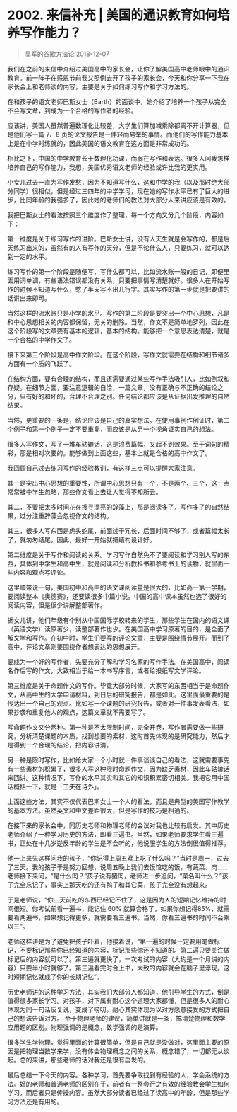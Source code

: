 # 2002. 来信补充 | 美国的通识教育如何培养写作能力？
> 吴军的谷歌方法论
2018-12-07

我们在之前的来信中介绍过美国高中的家长会，让你了解美国高中老师眼中的通识教育。前一阵子在感恩节前我又照例去开了孩子的家长会，今天和你分享一下我在家长会上和老师谈的内容，主要是关于如何练习写作和学习方法的。

在和孩子的语文老师巴斯女士（Barth）的面谈中，她介绍了培养一个孩子从完全不会写文章，到成为一个合格的写作者的经验。

应该讲，美国人虽然普遍数理化比较差，大学生们算加减乘除都离不开计算器，但是他们写一篇 7、8 页的论文报告是一件轻而易举的事情。而他们的写作能力基本上是在中学时练就的，因此美国的语文教育在这方面是非常成功的。

相比之下，中国的中学教育长于数理化功课，而弱在写作和表达。很多人问我怎样培养自己的写作能力，我想，美国优秀语文老师的经验或许比我的更实用。

小女儿过去一直为写作发愁，因为不知道写什么，这和中学的我（以及那时绝大部分同学）很相似，但是经过三四年的中学学习，现在她的写作水平已有了巨大的进步，比同年龄的我强多了，因此她的老师们的教法对大部分人来讲应该是有效的。

我把巴斯女士的看法按照三个维度作了整理，每一个方向又分几个阶段，内容如下：

第一维度是关于练习写作的进阶。巴斯女士讲，没有人天生就是会写作的，都是后天练习出来的，虽然有的人有写作的天分，但是不论什么人，只要练习，就可以达到一定的水平。

练习写作的第一个阶段是随便写，写什么都可以，比如流水账一般的日记，即便里面用词单调，有些语法错误都没有关系，只要把事情写清楚就好。很多人在开始写作的时候不知道写什么，憋了半天写不出几行字。其实写作的第一步就是把要讲的话讲出来即可。

当然这样的流水账只是小学的水平。写作的第二阶段是要突出一个中心思想，凡是和中心思想相关的内容都保留，无关的删除。当然，作文不是简单地罗列，因此在这个阶段写的文章要有基本的逻辑，基本的结构。能够把一个意思表达清楚，就是一个合格的中学作文了。

接下来第三个阶段是高中作文阶段。在这个阶段，写作文就需要在结构和细节诸多方面有一个质的飞跃了。

在结构方面，要有合理的结构，而且还需要通过某些写作手法吸引人，比如倒叙和存疑。在细节方面，要注意逻辑的自洽，一篇文章，没有正确与不正确的结论之分，只有好的和坏的，合理不合理之别。任何结论都应该是从证据出发推理的自然结果。

当然，更重要的一条是，结论应该是自己的真实想法。在使用事例作例证时，第二个例子和第一个例子一定不要重复，而应该是从另一个视角证实自己的想法。

很多人写作文，写了一堆车轱辘话，这是浪费篇幅，又起不到效果。至于词句的精彩，那是相对次要的。能够做到上面这些，基本上就是合格的高中作文了。

我回顾自己过去练习写作的经验教训，有这样三点可以提醒大家注意。

其一是突出中心思想的重要性，所谓中心思想只有一个，不是两个、三个，这一点常常被中学生忽略，那些作文看上去让人觉得不知所云。

其二，不要把太多时间花在搜寻漂亮的辞藻上，那是阅读多了，写作多了的自然结果，过分注重辞藻会忽视作文的结构。

其三，很多人写东西是虎头蛇尾，前面过于冗长，后面时间不够了，或者篇幅太长了，就匆匆结尾，因此，最好一开始就把结构设计好。

第二维度是关于写作和阅读的关系。学习写作自然免不了要阅读和学习别人写的东西，具体到中学生和高中生，就是阅读和分析教科书和参考书上的读物，就里面一些内容和观点写评论。

这里顺带说一句，美国初中和高中的语文课阅读量是很大的，比如高一第一学期，要阅读整本《奥德赛》，还要读很多中篇小说。中国的高中课本虽然也选了很好的阅读内容，但是很少讲解整部著作。

据女儿讲，他们年级有个别从中国国际学校转来的学生，那些学生在国内的语文课（英语文学）读原著少，读整部著作也少。在美国高中学习原著的目的，是全面了解文学和写作。在初中时，学生们要写的评论文章，主要是围绕情节展开。而到了高中，评论文章则要围绕作者想表达的思想展开。

要成为一个好的写作者，先要充分了解和学习名家的写作手法。在美国高中，阅读名作后写的作文，大致相当于给一本书写序言，或者给报纸写文学评论。

第三维度是关于命题作文的写作。毕竟大部分时候，大家写的东西相当于是命题作文，从高中生的大学申请材料，到日后的研究报告，都是如此。这里面最重要的是传达出一个自己的观点。比如写一个课题的研究报告，或者对一件事发表看法，如果抄袭和重复他人的观点，这篇文章就不需要写了。

写命题作文又分两种。第一种是不太限制时间，完全开卷，写作者需要做一些研究，分析清楚课题的本质，找到想要的素材，这时首先体现的是研究能力，然后才是得到一个合理的结论，把内容讲清。

另一种是限时写作，比如给大家一个小时就一件事谈谈自己的看法，这就需要事先有一些素材的积累了，很多人写这种限时命题作文，因为缺乏素材，因此车轱辘话来回讲。这种情况下，写作的水平其实和其它的知识积累密切相关。我把它用中国话概括一下，就是「工夫在诗外」。

上面这些方法，其实不仅代表巴斯女士一个人的看法，而且是典型的美国写作教学的基本方法。虽然英文和中文差距很大，但是写作的技巧是相通的。

在接下来的家长会中，同历史老师和物理老师的会议对我也比较有启发。其中历史老师介绍了一种学习历史的方法，即看三遍书。当然，如果老师要求学生看三遍书，正处在十几岁逆反年龄的学生是不会听的，他说服学生的方法倒很值得推荐。

他一上来先这样问我的孩子，“你记得上周五晚上吃了什么吗？”当时是周一，过去了三天。我的孩子于是努力回想，说周五晚上我们去饭馆吃的饭，有蔬菜、肉……老师接下来问，“是什么肉？”孩子说有猪肉，老师进一步追问，“菜名叫什么？”孩子完全忘记了，事实上那天吃的还有鸭子和其它菜，孩子完全没有想起来。

于是老师说，“你三天前吃的东西已经记不住了，这是因为人的短期记忆维持的时间很短。你考试前看一遍书，能记住 60% 就算合格了，如果你想记得85%，就需要看两遍书，如果想记得更多，就需要看三遍书。当然，你看三遍书的时间不会乘以三”。

老师这样讲是为了避免把孩子吓着，他接着说，“第一遍的时候一定要用笔做标记，不要标记那些你已经知道的内容，标记那些你还不知道的。第二遍只要关注做标记后的内容就可以了。第三遍就更快了，一次考试的内容（大约是一个月讲的内容）只要半小时就够了。第三遍看完时合上书，大致的内容就会在脑子里浮现。这时短期记忆就成了你的长期记忆”。

历史老师讲的这种学习方法，其实我们大部分人都知道，他引导学生的方式，倒是值得很多家长学习。对孩子，对下属有耐心这个道理大家都懂，但是很多人的耐心体现为同一句话反复说，变成了唠叨。耐心其实体现为以对方愿意接受的方式把自己的想法告诉对方。
至于物理老师的建议，简单讲就是一条，搞清楚物理和数学应用题的区别。物理强调的是概念，数学强调的是演算。

很多学生学物理，觉得里面的计算很简单，但是自己就是没做对，这里面主要的原因是把物理当数学来学，没有体会物理概念之间的关系，概念错了，一切都无从谈起。总的来讲，那些老师的话对我还是很有启发的。

最后总结一下今天的内容。各种学习，首先要争取找到有经验的人，学会系统的方法。好的老师和普通老师的区别在于，前者有一整套行之有效的经验教会学生如何学习，而后者只是传授内容。虽然大部分读者已经过了读高中的年龄，但是那些学习方法还是有用的。



